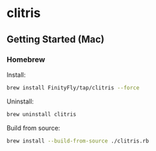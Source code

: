 # clitris

## Getting Started (Mac)

### Homebrew
Install:
```sh
brew install FinityFly/tap/clitris --force
```
Uninstall:
```sh
brew uninstall clitris
```
Build from source:
```sh
brew install --build-from-source ./clitris.rb
```
